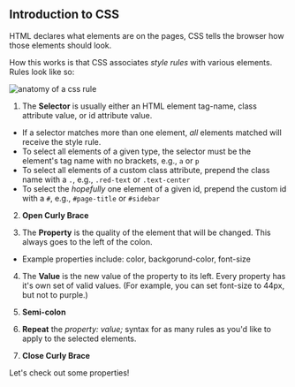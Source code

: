 ## Introduction to CSS

HTML declares what elements are on the pages, CSS tells the browser how those elements should look.

How this works is that CSS associates *style rules* with various elements. Rules look like so:

![anatomy of a css rule](http://learnwebcode.com/wp-content/uploads/2010/02/anatomy-of-a-css-rule.gif)

1. The **Selector** is usually either an HTML element tag-name, class attribute value, or id attribute value.
  - If a selector matches more than one element, *all* elements matched will receive the style rule.
  - To select all elements of a given type, the selector must be the element's tag name with no brackets, e.g., `a` or `p`
  - To select all elements of a custom class attribute, prepend the class name with a `.`, e.g., `.red-text` or `.text-center`
  - To select the *hopefully* one element of a given id, prepend the custom id with a `#`, e.g., `#page-title` or `#sidebar`

2. **Open Curly Brace**

2. The **Property** is the quality of the element that will be changed. This always goes to the left of the colon.
  - Example properties include: color, backgorund-color, font-size

4. The **Value** is the new value of the property to its left. Every property has it's own set of valid values. (For example, you can set font-size to 44px, but not to purple.)

8. **Semi-colon**

5. **Repeat** the *property: value;* syntax for as many rules as you'd like to apply to the selected elements.

7. **Close Curly Brace**

<p class="closing">Let's check out some properties!</p>